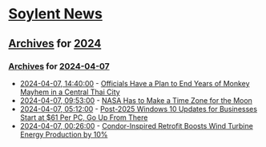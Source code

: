 # [Soylent News](../../../README.md)

## [Archives](../../index.md) for [2024](../index.md)

### [Archives](../../index.md) for [2024-04-07](index.md)

* [2024-04-07, 14:40:00](https://soylentnews.org/article.pl?sid=24/04/05/2229249&from=rss) - [Officials Have a Plan to End Years of Monkey Mayhem in a Central Thai City](https://soylentnews.org/article.pl?sid=24/04/05/2229249&from=rss)
* [2024-04-07, 09:53:00](https://soylentnews.org/article.pl?sid=24/04/05/1712252&from=rss) - [NASA Has to Make a Time Zone for the Moon](https://soylentnews.org/article.pl?sid=24/04/05/1712252&from=rss)
* [2024-04-07, 05:12:00](https://soylentnews.org/article.pl?sid=24/04/05/178232&from=rss) - [Post-2025 Windows 10 Updates for Businesses Start at $61 Per PC, Go Up From There](https://soylentnews.org/article.pl?sid=24/04/05/178232&from=rss)
* [2024-04-07, 00:26:00](https://soylentnews.org/article.pl?sid=24/04/04/1747216&from=rss) - [Condor-Inspired Retrofit Boosts Wind Turbine Energy Production by 10%](https://soylentnews.org/article.pl?sid=24/04/04/1747216&from=rss)
